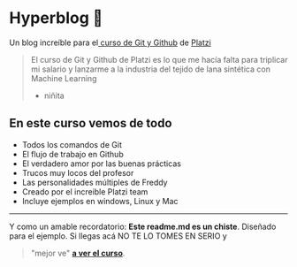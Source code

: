 # Hyperblog 💚
Un blog increíble para el[ curso de Git y Github](https://platzi.com/cursos/git-github/ " curso de Git y Github") de [Platzi](https://platzi.com/ "Platzi")
> El curso de Git y Github de Platzi es lo que me hacía falta para triplicar mi salario y lanzarme a la industria del tejido de lana sintética con Machine Learning
> - niñita

## En este curso vemos de todo
* Todos los comandos de Git
* El flujo de trabajo en Github
* El verdadero amor por las buenas prácticas
* Trucos muy locos del profesor
* Las personalidades múltiples de Freddy
* Creado por el increible Platzi team
* Incluye ejemplos en windows, Linux y Mac

------------
Y como un amable recordatorio: **Este readme.md es un chiste**.  Diseñado para el ejemplo. Si llegas acá NO TE LO TOMES EN SERIO y 
> "mejor ve"   [**a ver el curso**](https://platzi.com/cursos/git-github/ "a ver el curso").
